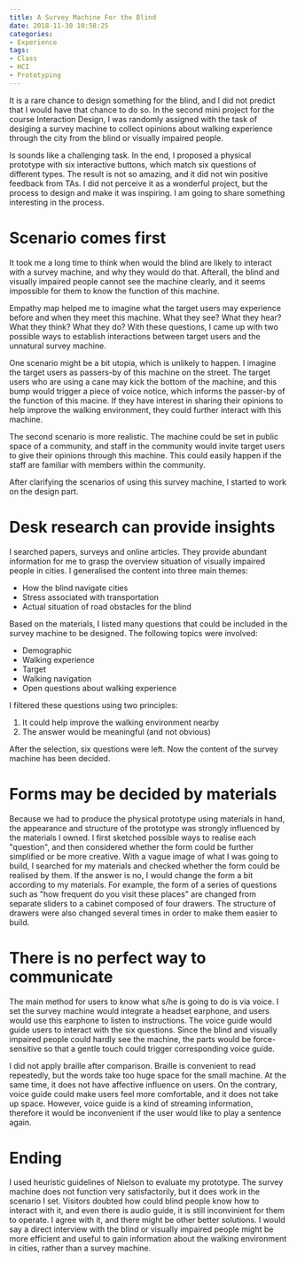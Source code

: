 ```yaml
---
title: A Survey Machine For the Blind
date: 2018-11-30 10:58:25
categories:
- Experience
tags:
- Class
- HCI
- Prototyping
---
```

It is a rare chance to design something for the blind, and I did not predict that I would have that chance to do so. In the second mini project for the course Interaction Design, I was randomly assigned with the task of desiging a survey machine to collect opinions about walking experience through the city from the blind or visually impaired people. 

Is sounds like a challenging task. In the end, I proposed a physical prototype with six interactive buttons, which match six questions of different types. The result is not so amazing, and it did not win positive feedback from TAs. I did not perceive it as a wonderful project, but the process to design and make it was inspiring. I am going to share something interesting in the process.

# Scenario comes first
It took me a long time to think when would the blind are likely to interact with a survey machine, and why they would do that. Afterall, the blind and visually impaired people cannot see the machine clearly, and it seems impossible for them to know the function of this machine. 

Empathy map helped me to imagine what the target users may experience before and when they meet this machine. What they see? What they hear? What they think? What they do? With these questions, I came up with two possible ways to establish interactions between target users and the unnatural survey machine.

One scenario might be a bit utopia, which is unlikely to happen. I imagine the target users as passers-by of this machine on the street. The target users who are using a cane may kick the bottom of the machine, and this bump would trigger a piece of voice notice, which informs the passer-by of the function of this macine. If they have interest in sharing their opinions to help improve the walking environment, they could further interact with this machine.

The second scenario is more realistic. The machine could be set in public space of a community, and staff in the community would invite target users to give their opinions through this machine. This could easily happen if the staff are familiar with members within the community.

After clarifying the scenarios of using this survey machine, I started to work on the design part.

# Desk research can provide insights
I searched papers, surveys and online articles. They provide abundant information for me to grasp the overview situation of visually impaired people in cities. I generalised the content into three main themes:
* How the blind navigate cities
* Stress associated with transportation
* Actual situation of road obstacles for the blind

Based on the materials, I listed many questions that could be included in the survey machine to be designed. The following topics were involved:
* Demographic
* Walking experience
* Target
* Walking navigation
* Open questions about walking experience

I filtered these questions using two principles:
1. It could help improve the walking environment nearby
2. The answer would be meaningful (and not obvious)

After the selection, six questions were left. Now the content of the survey machine has been decided.

# Forms may be decided by materials
Because we had to produce the physical prototype using materials in hand, the appearance and structure of the prototype was strongly influenced by the materials I owned. I first sketched possible ways to realise each "question", and then considered whether the form could be further simplified or be more creative. With a vague image of what I was going to build, I searched for my materials and checked whether the form could be realised by them. If the answer is no, I would change the form a bit according to my materials. For example, the form of a series of questions such as "how frequent do you visit these places" are changed from separate sliders to a cabinet composed of four drawers. The structure of drawers were also changed several times in order to make them easier to build.

# There is no perfect way to communicate
The main method for users to know what s/he is going to do is via 
voice. I set the survey machine would integrate a headset earphone, and users would use this earphone to listen to instructions. The voice guide would guide users to interact with the six questions. Since the blind and visually impaired people could hardly see the machine, the parts would be force-sensitive so that a gentle touch could trigger corresponding voice guide.

I did not apply braille after comparison. Braille is convenient to read repeatedly, but the words take too huge space for the small machine. At the same time, it does not have affective influence on users. On the contrary, voice guide could make users feel more comfortable, and it does not take up space. However, voice guide is a kind of streaming information, therefore it would be inconvenient if the user would like to play a sentence again.

# Ending
I used heuristic guidelines of Nielson to evaluate my prototype. The survey machine does not function very satisfactorily, but it does work in the scenario I set. Visitors doubted how could blind people know how to interact with it, and even there is audio guide, it is still inconvinient for them to operate. I agree with it, and there might be other better solutions. I would say a direct interview with the blind or visually impaired people might be more efficient and useful to gain information about the walking environment in cities, rather than a survey machine.
